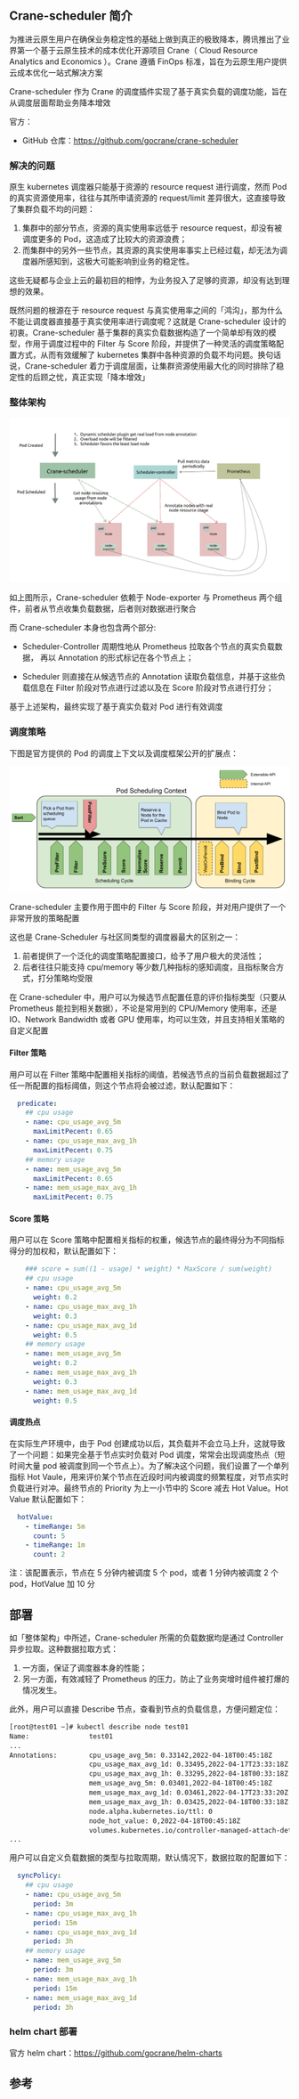 ## Crane-scheduler 简介

为推进云原生用户在确保业务稳定性的基础上做到真正的极致降本，腾讯推出了业界第一个基于云原生技术的成本优化开源项目 Crane（ Cloud Resource Analytics and Economics ）。Crane 遵循 FinOps 标准，旨在为云原生用户提供云成本优化一站式解决方案

Crane-scheduler 作为 Crane 的调度插件实现了基于真实负载的调度功能，旨在从调度层面帮助业务降本增效

官方：

- GitHub 仓库：<https://github.com/gocrane/crane-scheduler>

### 解决的问题

原生 kubernetes 调度器只能基于资源的 resource request 进行调度，然而 Pod 的真实资源使用率，往往与其所申请资源的 request/limit 差异很大，这直接导致了集群负载不均的问题：

1. 集群中的部分节点，资源的真实使用率远低于 resource request，却没有被调度更多的 Pod，这造成了比较大的资源浪费；
2. 而集群中的另外一些节点，其资源的真实使用率事实上已经过载，却无法为调度器所感知到，这极大可能影响到业务的稳定性。

这些无疑都与企业上云的最初目的相悖，为业务投入了足够的资源，却没有达到理想的效果。

既然问题的根源在于 resource request 与真实使用率之间的「鸿沟」，那为什么不能让调度器直接基于真实使用率进行调度呢？这就是 Crane-scheduler 设计的初衷。Crane-scheduler 基于集群的真实负载数据构造了一个简单却有效的模型，作用于调度过程中的 Filter 与 Score 阶段，并提供了一种灵活的调度策略配置方式，从而有效缓解了 kubernetes 集群中各种资源的负载不均问题。换句话说，Crane-scheduler 着力于调度层面，让集群资源使用最大化的同时排除了稳定性的后顾之忧，真正实现「降本增效」

### 整体架构

![img](.assets/Crane-scheduler%E7%AE%80%E4%BB%8B/2041406-20220601175606866-829748152.png)

如上图所示，Crane-scheduler 依赖于 Node-exporter 与 Prometheus 两个组件，前者从节点收集负载数据，后者则对数据进行聚合

而 Crane-scheduler 本身也包含两个部分:

- Scheduler-Controller 周期性地从 Prometheus 拉取各个节点的真实负载数据， 再以 Annotation 的形式标记在各个节点上；

- Scheduler 则直接在从候选节点的 Annotation 读取负载信息，并基于这些负载信息在 Filter 阶段对节点进行过滤以及在 Score 阶段对节点进行打分；

基于上述架构，最终实现了基于真实负载对 Pod 进行有效调度

### 调度策略

下图是官方提供的 Pod 的调度上下文以及调度框架公开的扩展点：

![img](.assets/Crane-scheduler%E7%AE%80%E4%BB%8B/2041406-20220601175607171-1206409384.png)

Crane-scheduler 主要作用于图中的 Filter 与 Score 阶段，并对用户提供了一个非常开放的策略配置

这也是 Crane-Scheduler 与社区同类型的调度器最大的区别之一：

1. 前者提供了一个泛化的调度策略配置接口，给予了用户极大的灵活性；
2. 后者往往只能支持 cpu/memory 等少数几种指标的感知调度，且指标聚合方式，打分策略均受限

在 Crane-scheduler 中，用户可以为候选节点配置任意的评价指标类型（只要从 Prometheus 能拉到相关数据），不论是常用到的 CPU/Memory 使用率，还是 IO、Network Bandwidth 或者 GPU 使用率，均可以生效，并且支持相关策略的自定义配置

#### Filter 策略

用户可以在 Filter 策略中配置相关指标的阈值，若候选节点的当前负载数据超过了任一所配置的指标阈值，则这个节点将会被过滤，默认配置如下：

```yaml
  predicate:
    ## cpu usage
    - name: cpu_usage_avg_5m
      maxLimitPecent: 0.65
    - name: cpu_usage_max_avg_1h
      maxLimitPecent: 0.75
    ## memory usage
    - name: mem_usage_avg_5m
      maxLimitPecent: 0.65
    - name: mem_usage_max_avg_1h
      maxLimitPecent: 0.75

```

#### Score 策略

用户可以在 Score 策略中配置相关指标的权重，候选节点的最终得分为不同指标得分的加权和，默认配置如下：

```yaml
    ### score = sum((1 - usage) * weight) * MaxScore / sum(weight)
    ## cpu usage
    - name: cpu_usage_avg_5m
      weight: 0.2
    - name: cpu_usage_max_avg_1h
      weight: 0.3
    - name: cpu_usage_max_avg_1d
      weight: 0.5
    ## memory usage
    - name: mem_usage_avg_5m
      weight: 0.2
    - name: mem_usage_max_avg_1h
      weight: 0.3
    - name: mem_usage_max_avg_1d
      weight: 0.5
```

#### 调度热点

在实际生产环境中，由于 Pod 创建成功以后，其负载并不会立马上升，这就导致了一个问题：如果完全基于节点实时负载对 Pod 调度，常常会出现调度热点（短时间大量 pod 被调度到同一个节点上）。为了解决这个问题，我们设置了一个单列指标 Hot Vaule，用来评价某个节点在近段时间内被调度的频繁程度，对节点实时负载进行对冲。最终节点的 Priority 为上一小节中的 Score 减去 Hot Value。Hot Value 默认配置如下：

```yaml
  hotValue:
    - timeRange: 5m
      count: 5
    - timeRange: 1m
      count: 2

```

注：该配置表示，节点在 5 分钟内被调度 5 个 pod，或者 1 分钟内被调度 2 个 pod，HotValue 加 10 分

## 部署

如「整体架构」中所述，Crane-scheduler 所需的负载数据均是通过 Controller 异步拉取。这种数据拉取方式：

1. 一方面，保证了调度器本身的性能；
2. 另一方面，有效减轻了 Prometheus 的压力，防止了业务突增时组件被打爆的情况发生。

此外，用户可以直接 Describe 节点，查看到节点的负载信息，方便问题定位：

```bash
[root@test01 ~]# kubectl describe node test01
Name:               test01
...
Annotations:        cpu_usage_avg_5m: 0.33142,2022-04-18T00:45:18Z
                    cpu_usage_max_avg_1d: 0.33495,2022-04-17T23:33:18Z
                    cpu_usage_max_avg_1h: 0.33295,2022-04-18T00:33:18Z
                    mem_usage_avg_5m: 0.03401,2022-04-18T00:45:18Z
                    mem_usage_max_avg_1d: 0.03461,2022-04-17T23:33:20Z
                    mem_usage_max_avg_1h: 0.03425,2022-04-18T00:33:18Z
                    node.alpha.kubernetes.io/ttl: 0
                    node_hot_value: 0,2022-04-18T00:45:18Z
                    volumes.kubernetes.io/controller-managed-attach-detach: true
...
```

用户可以自定义负载数据的类型与拉取周期，默认情况下，数据拉取的配置如下：

```yaml
  syncPolicy:
    ## cpu usage
    - name: cpu_usage_avg_5m
      period: 3m
    - name: cpu_usage_max_avg_1h
      period: 15m
    - name: cpu_usage_max_avg_1d
      period: 3h
    ## memory usage
    - name: mem_usage_avg_5m
      period: 3m
    - name: mem_usage_max_avg_1h
      period: 15m
    - name: mem_usage_max_avg_1d
      period: 3h
```

### helm chart 部署

官方 helm chart：<https://github.com/gocrane/helm-charts>

## 参考


